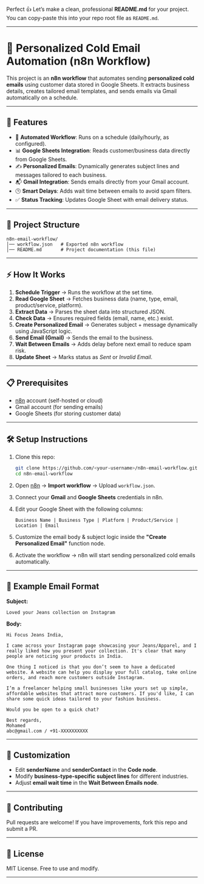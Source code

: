 Perfect 👍 Let’s make a clean, professional **README.md** for your project.
You can copy-paste this into your repo root file as `README.md`.

---

# 📧 Personalized Cold Email Automation (n8n Workflow)

This project is an **n8n workflow** that automates sending **personalized cold emails** using customer data stored in Google Sheets. It extracts business details, creates tailored email templates, and sends emails via Gmail automatically on a schedule.

---

## 🚀 Features

* 🔄 **Automated Workflow**: Runs on a schedule (daily/hourly, as configured).
* 📊 **Google Sheets Integration**: Reads customer/business data directly from Google Sheets.
* ✍ **Personalized Emails**: Dynamically generates subject lines and messages tailored to each business.
* 📬 **Gmail Integration**: Sends emails directly from your Gmail account.
* 🕒 **Smart Delays**: Adds wait time between emails to avoid spam filters.
* ✅ **Status Tracking**: Updates Google Sheet with email delivery status.

---

## 📂 Project Structure

```
n8n-email-workflow/
│── workflow.json   # Exported n8n workflow
│── README.md       # Project documentation (this file)

```

---

## ⚡ How It Works

1. **Schedule Trigger** → Runs the workflow at the set time.
2. **Read Google Sheet** → Fetches business data (name, type, email, product/service, platform).
3. **Extract Data** → Parses the sheet data into structured JSON.
4. **Check Data** → Ensures required fields (email, name, etc.) exist.
5. **Create Personalized Email** → Generates subject + message dynamically using JavaScript logic.
6. **Send Email (Gmail)** → Sends the email to the business.
7. **Wait Between Emails** → Adds delay before next email to reduce spam risk.
8. **Update Sheet** → Marks status as *Sent* or *Invalid Email*.

---

## 📋 Prerequisites

* [n8n](https://n8n.io/) account (self-hosted or cloud)
* Gmail account (for sending emails)
* Google Sheets (for storing customer data)

---

## 🛠 Setup Instructions

1. Clone this repo:

   ```bash
   git clone https://github.com/<your-username>/n8n-email-workflow.git
   cd n8n-email-workflow
   ```
2. Open [n8n](https://n8n.io/) → **Import workflow** → Upload `workflow.json`.
3. Connect your **Gmail** and **Google Sheets** credentials in n8n.
4. Edit your Google Sheet with the following columns:

   ```
   Business Name | Business Type | Platform | Product/Service | Location | Email
   ```
5. Customize the email body & subject logic inside the **"Create Personalized Email"** function node.
6. Activate the workflow → n8n will start sending personalized cold emails automatically.

---

## 📧 Example Email Format

**Subject:**

```
Loved your Jeans collection on Instagram
```

**Body:**

```
Hi Focus Jeans India,

I came across your Instagram page showcasing your Jeans/Apparel, and I really liked how you present your collection. It's clear that many people are noticing your products in India.

One thing I noticed is that you don’t seem to have a dedicated website. A website can help you display your full catalog, take online orders, and reach more customers outside Instagram.

I’m a freelancer helping small businesses like yours set up simple, affordable websites that attract more customers. If you'd like, I can share some quick ideas tailored to your fashion business.

Would you be open to a quick chat?

Best regards,  
Mohamed  
abc@gmail.com / +91-XXXXXXXXXX
```

---

## 🔧 Customization

* Edit **senderName** and **senderContact** in the **Code node**.
* Modify **business-type-specific subject lines** for different industries.
* Adjust **email wait time** in the **Wait Between Emails node**.

---

## 🤝 Contributing

Pull requests are welcome! If you have improvements, fork this repo and submit a PR.

---

## 📜 License

MIT License. Free to use and modify.

---

